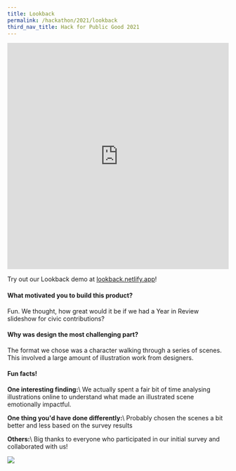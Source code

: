 ```yaml
---
title: Lookback
permalink: /hackathon/2021/lookback
third_nav_title: Hack for Public Good 2021
---
```



<iframe src="https://docs.google.com/presentation/d/e/2PACX-1vS-DKHxN9TfQTfRbIAWjW3_D1ds8FetFL-AC8Xbwxwn7iS0t3QljwX7_gr-RszKGn-W1XcJEtvXGY_e/embed?start=false&loop=false&delayms=3000" frameborder="0" width="100%"  height="515" allowfullscreen="true" mozallowfullscreen="true" webkitallowfullscreen="true"></iframe>

Try out our Lookback demo at [lookback.netlify.app](https://lookback.netlify.app)!

#### What motivated you to build this product?
Fun. We thought, how great would it be if we had a Year in Review slideshow for civic contributions?

#### Why was design the most challenging part?
The format we chose was a character walking through a series of scenes. This involved a large amount of illustration work from designers.

#### Fun facts!
**One interesting finding:**\\
We actually spent a fair bit of time analysing illustrations online to understand what made an illustrated scene emotionally impactful.

**One thing you'd have done differently:**\\
Probably chosen the scenes a bit better and less based on the survey results

**Others:**\\
Big thanks to everyone who participated in our initial survey and collaborated with us! 

![](/images/CitizenYearInReview_snapshot.png)